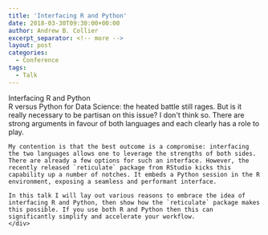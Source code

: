 ```yaml
---
title: 'Interfacing R and Python'
date: 2018-03-30T09:30:00+00:00
author: Andrew B. Collier
excerpt_separator: <!-- more -->
layout: post
categories:
  - Conference
tags:
  - Talk
---
```


<div class="talk">
	<div class="title">
	Interfacing R and Python
	</div>
	<div class="abstract">
	R versus Python for Data Science: the heated battle still rages. But is it really necessary to be partisan on this issue? I don't think so. There are strong arguments in favour of both languages and each clearly has a role to play.

	My contention is that the best outcome is a compromise: interfacing the two languages allows one to leverage the strengths of both sides. There are already a few options for such an interface. However, the recently released `reticulate` package from RStudio kicks this capability up a number of notches. It embeds a Python session in the R environment, exposing a seamless and performant interface.

	In this talk I will lay out various reasons to embrace the idea of interfacing R and Python, then show how the `reticulate` package makes this possible. If you use both R and Python then this can significantly simplify and accelerate your workflow.
	</div>
</div>
